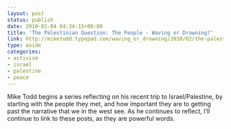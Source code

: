 ```yaml
---
layout: post
status: publish
date: 2010-02-04 04:34:15+00:00
title: 'The Palestinian Question: The People - Waving or Drowning?'
link: http://miketodd.typepad.com/waving_or_drowning/2010/02/the-palestinian-question-the-people.html
type: aside
categories:
- activism
- israel
- palestine
- peace
---
```


Mike Todd begins a series reflecting on his recent trip to Israel/Palestine, by starting with the people they met, and how important they are to getting past the narrative that we in the west see. As he continues to reflect, I’ll continue to link to these posts, as they are powerful words.
